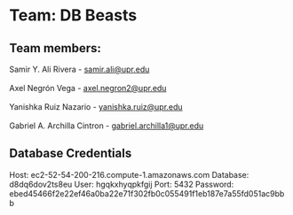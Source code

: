 # Team: DB Beasts

## Team members:

Samir Y. Ali Rivera - samir.ali@upr.edu<br>  
Axel Negrón Vega - axel.negron2@upr.edu<br>    
Yanishka Ruiz Nazario - yanishka.ruiz@upr.edu<br>  
Gabriel A. Archilla Cintron - gabriel.archilla1@upr.edu<br>

## Database Credentials

Host: ec2-52-54-200-216.compute-1.amazonaws.com
Database: d8dq6dov2ts8eu
User: hgqkxhyqpkfgij
Port: 5432
Password: ebed45466f2e22ef46a0ba22e71f302fb0c055491f1eb187e7a55fd051ac9bbb